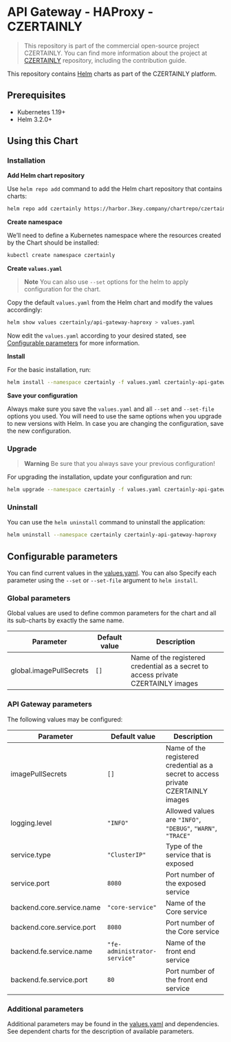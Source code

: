 # API Gateway - HAProxy - CZERTAINLY

> This repository is part of the commercial open-source project CZERTAINLY. You can find more information about the project at [CZERTAINLY](https://github.com/3KeyCompany/CZERTAINLY) repository, including the contribution guide.

This repository contains [Helm](https://helm.sh/) charts as part of the CZERTAINLY platform.

## Prerequisites
- Kubernetes 1.19+
- Helm 3.2.0+

## Using this Chart

### Installation

**Add Helm chart repository**

Use `helm repo add` command to add the Helm chart repository that contains charts:
```bash
helm repo add czertainly https://harbor.3key.company/chartrepo/czertainly-helm
```

**Create namespace**

We’ll need to define a Kubernetes namespace where the resources created by the Chart should be installed:
```bash
kubectl create namespace czertainly
```

**Create `values.yaml`**

> **Note**
> You can also use `--set` options for the helm to apply configuration for the chart.

Copy the default `values.yaml` from the Helm chart and modify the values accordingly:
```bash
helm show values czertainly/api-gateway-haproxy > values.yaml
```
Now edit the `values.yaml` according to your desired stated, see [Configurable parameters](#configurable-parameters) for more information.

**Install**

For the basic installation, run:
```bash
helm install --namespace czertainly -f values.yaml czertainly-api-gateway-haproxy czertainly/api-gateway-haproxy
```

**Save your configuration**

Always make sure you save the `values.yaml` and all `--set` and `--set-file` options you used. You will need to use the same options when you upgrade to new versions with Helm. In case you are changing the configuration, save the new configuration.

### Upgrade

> **Warning**
> Be sure that you always save your previous configuration!

For upgrading the installation, update your configuration and run:
```bash
helm upgrade --namespace czertainly -f values.yaml czertainly-api-gateway-haproxy czertainly/api-gateway-haproxy
```

### Uninstall

You can use the `helm uninstall` command to uninstall the application:
```bash
helm uninstall --namespace czertainly czertainly-api-gateway-haproxy
```

## Configurable parameters

You can find current values in the [values.yaml](values.yaml).
You can also Specify each parameter using the `--set` or `--set-file` argument to `helm install`.

### Global parameters

Global values are used to define common parameters for the chart and all its sub-charts by exactly the same name.

| Parameter                   | Default value                | Description                                                                       |
|-----------------------------|------------------------------|-----------------------------------------------------------------------------------|
| global.imagePullSecrets     | `[]`                         | Name of the registered credential as a secret to access private CZERTAINLY images |

### API Gateway parameters

The following values may be configured:

| Parameter                 | Default value                | Description                                                                       |
|---------------------------|------------------------------|-----------------------------------------------------------------------------------|
| imagePullSecrets          | `[]`                         | Name of the registered credential as a secret to access private CZERTAINLY images |
| logging.level             | `"INFO"`                     | Allowed values are `"INFO"`, `"DEBUG"`, `"WARN"`, `"TRACE"`                       |
| service.type              | `"ClusterIP"`                | Type of the service that is exposed                                               |
| service.port              | `8080`                       | Port number of the exposed service                                                |
| backend.core.service.name | `"core-service"`             | Name of the Core service                                                          |
| backend.core.service.port | `8080`                       | Port number of the Core service                                                   |
| backend.fe.service.name   | `"fe-administrator-service"` | Name of the front end service                                                     |
| backend.fe.service.port   | `80`                         | Port number of the front end service                                              |

### Additional parameters

Additional parameters may be found in the [values.yaml](values.yaml) and dependencies.
See dependent charts for the description of available parameters.